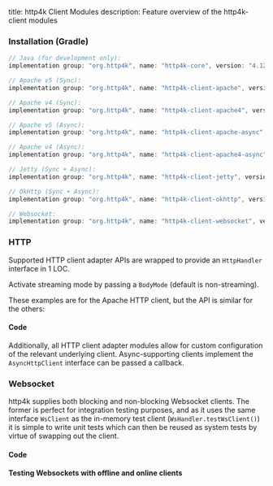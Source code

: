 title: http4k Client Modules
description: Feature overview of the http4k-client modules

### Installation (Gradle)

```groovy
// Java (for development only):
implementation group: "org.http4k", name: "http4k-core", version: "4.12.1.0"

// Apache v5 (Sync): 
implementation group: "org.http4k", name: "http4k-client-apache", version: "4.12.1.0"

// Apache v4 (Sync): 
implementation group: "org.http4k", name: "http4k-client-apache4", version: "4.12.1.0"

// Apache v5 (Async): 
implementation group: "org.http4k", name: "http4k-client-apache-async", version: "4.12.1.0"

// Apache v4 (Async): 
implementation group: "org.http4k", name: "http4k-client-apache4-async", version: "4.12.1.0"

// Jetty (Sync + Async): 
implementation group: "org.http4k", name: "http4k-client-jetty", version: "4.12.1.0"

// OkHttp (Sync + Async): 
implementation group: "org.http4k", name: "http4k-client-okhttp", version: "4.12.1.0"

// Websocket: 
implementation group: "org.http4k", name: "http4k-client-websocket", version: "4.12.1.0"
```

### HTTP
Supported HTTP client adapter APIs are wrapped to provide an `HttpHandler` interface in 1 LOC.

Activate streaming mode by passing a `BodyMode` (default is non-streaming).

These examples are for the Apache HTTP client, but the API is similar for the others:

#### Code [<img class="octocat"/>](https://github.com/http4k/http4k/blob/master/src/docs/guide/reference/clients/example_http.kt)

<script src="https://gist-it.appspot.com/https://github.com/http4k/http4k/blob/master/src/docs/guide/reference/clients/example_http.kt"></script>

Additionally, all HTTP client adapter modules allow for custom configuration of the relevant underlying client. Async-supporting clients implement the `AsyncHttpClient` interface can be passed a callback.

### Websocket
http4k supplies both blocking and non-blocking Websocket clients. The former is perfect for integration testing purposes, and as it uses the same interface `WsClient` as the in-memory test client (`WsHandler.testWsClient()`) it is simple to write unit tests which can then be reused as system tests by virtue of swapping out the client.

#### Code [<img class="octocat"/>](https://github.com/http4k/http4k/blob/master/src/docs/guide/reference/clients/example_websocket.kt)

<script src="https://gist-it.appspot.com/https://github.com/http4k/http4k/blob/master/src/docs/guide/reference/clients/example_websocket.kt"></script>

#### Testing Websockets with offline and online clients [<img class="octocat"/>](https://github.com/http4k/http4k/blob/master/src/docs/guide/reference/clients/TestingWebsockets.kt)

<script src="https://gist-it.appspot.com/https://github.com/http4k/http4k/blob/master/src/docs/guide/reference/clients/TestingWebsockets.kt"></script>
